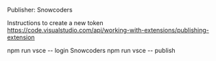 Publisher: Snowcoders

Instructions to create a new token
https://code.visualstudio.com/api/working-with-extensions/publishing-extension

npm run vsce -- login Snowcoders
npm run vsce -- publish
